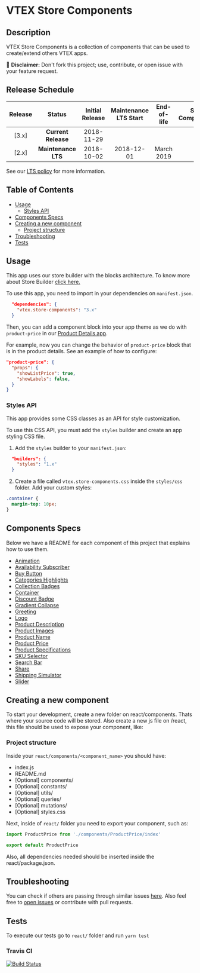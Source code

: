 # VTEX Store Components

## Description

VTEX Store Components is a collection of components that can be used to create/extend others VTEX apps.

:loudspeaker: **Disclaimer:** Don't fork this project; use, contribute, or open issue with your feature request.

## Release Schedule

| Release  | Status              | Initial Release | Maintenance LTS Start | End-of-life | Store Compatibility
| :--:     | :---:               |  :---:          | :---:                 | :---:       | :---: 
| [3.x]    | **Current Release** |  2018-11-29     |                       |             | 2.x
| [2.x]    | **Maintenance LTS** |  2018-10-02     | 2018-12-01            | March 2019  | 1.x

See our [LTS policy](https://github.com/vtex-apps/awesome-io#lts-policy) for more information.

## Table of Contents
- [Usage](#usage)
  - [Styles API](#styles-api)
- [Components Specs](#components-specs)
- [Creating a new component](#creating-a-new-component)
  - [Project structure](#project-structure)
- [Troubleshooting](#troubleshooting)
- [Tests](#tests)

## Usage

This app uses our store builder with the blocks architecture. To know more about Store Builder [click here.](https://help.vtex.com/en/tutorial/understanding-storebuilder-and-stylesbuilder#structuring-and-configuring-our-store-with-object-object)

To use this app, you need to import in your dependencies on `manifest.json`.
 
```json 
  "dependencies": {
    "vtex.store-components": "3.x"
  }
```

Then, you can add a component block into your app theme as we do with `product-price` in our [Product Details app](https://github.com/vtex-apps/product-details/blob/master/store/blocks.json). 

For example, now you can change the behavior of `product-price` block that is in the product details. See an example of how to configure: 
```json
"product-price": {
  "props": {
    "showListPrice": true,
    "showLabels": false,
  }
}
```

### Styles API
This app provides some CSS classes as an API for style customization.

To use this CSS API, you must add the `styles` builder and create an app styling CSS file.

1. Add the `styles` builder to your `manifest.json`:

```json
  "builders": {
    "styles": "1.x"
  }
```

2. Create a file called `vtex.store-components.css` inside the `styles/css` folder. Add your custom styles:

```css
.container {
  margin-top: 10px;
}
```

## Components Specs

Below we have a README for each component of this project that explains how to use them.

- [Animation](/react/components/Animation/README.md)
- [Availability Subscriber](/react/components/AvailabilitySubscriber/README.md)
- [Buy Button](/react/components/BuyButton/README.md)
- [Categories Highlights](/react/components/CategoriesHighlights/README.md)
- [Collection Badges](/react/components/CollectionBadges/README.md)
- [Container](/react/components/Container/README.md)
- [Discount Badge](/react/components/DiscountBadge/README.md)
- [Gradient Collapse](/react/components/GradientCollapse/README.md)
- [Greeting](/react/components/Greeting/README.md)
- [Logo](/react/components/Logo/README.md)
- [Product Description](/react/components/ProductDescription/README.md)
- [Product Images](/react/components/ProductImages/README.md)
- [Product Name](/react/components/ProductName/README.md)
- [Product Price](/react/components/ProductPrice/README.md)
- [Product Specifications](/react/components/ProductSpecifications/README.md)
- [SKU Selector](/react/components/SKUSelector/README.md)
- [Search Bar](/react/components/SearchBar/README.md)
- [Share](/react/components/Share/README.md)
- [Shipping Simulator](/react/components/ShippingSimulator/README.md)
- [Slider](/react/components/Slider/README.md)

## Creating a new component
To start your development, create a new folder on react/components. Thats where your source code will be stored. Also create a new js file on /react, this file should be used to expose your component, like:

### Project structure 
Inside your `react/components/<component_name>` you should have:

- index.js
- README.md
- [Optional] components/
- [Optional] constants/
- [Optional] utils/
- [Optional] queries/
- [Optional] mutations/
- [Optional] styles.css

Next, inside of `react/` folder you need to export your component, such as: 

```js
import ProductPrice from './components/ProductPrice/index'

export default ProductPrice
```

Also, all dependencies needed should be inserted inside the react/package.json.

## Troubleshooting
You can check if others are passing through similar issues [here](https://github.com/vtex-apps/store-components/issues). Also feel free to [open issues](https://github.com/vtex-apps/store-components/issues/new) or contribute with pull requests.

## Tests

To execute our tests go to `react/` folder and run `yarn test`

### Travis CI

[![Build Status](https://api.travis-ci.org/vtex-apps/store-components.svg?branch=master)](https://travis-ci.org/vtex-apps/store-components)